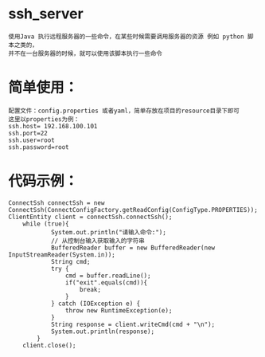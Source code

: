 # ssh_server

    使用Java 执行远程服务器的一些命令，在某些时候需要调用服务器的资源 例如 python 脚本之类的，
    并不在一台服务器的时候，就可以使用该脚本执行一些命令

# 简单使用：
    配置文件：config.properties 或者yaml，简单存放在项目的resource目录下即可
    这里以properties为例：
    ssh.host= 192.168.100.101
    ssh.port=22
    ssh.user=root
    ssh.password=root

# 代码示例：

    ConnectSsh connectSsh = new ConnectSsh(ConnectConfigFactory.getReadConfig(ConfigType.PROPERTIES));
    ClientEntity client = connectSsh.connectSsh();
        while (true){
                System.out.println("请输入命令:");
                // 从控制台输入获取输入的字符串
                BufferedReader buffer = new BufferedReader(new InputStreamReader(System.in));
                String cmd;
                try {
                    cmd = buffer.readLine();
                    if("exit".equals(cmd)){
                        break;
                    }
                } catch (IOException e) {
                    throw new RuntimeException(e);
                }
                String response = client.writeCmd(cmd + "\n");
                System.out.println(response);
            }
        client.close();
